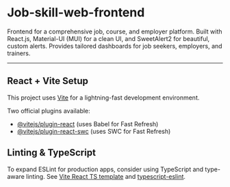 # Job-skill-web-frontend

Frontend for a comprehensive job, course, and employer platform. Built with React.js, Material-UI (MUI) for a clean UI, and SweetAlert2 for beautiful, custom alerts. Provides tailored dashboards for job seekers, employers, and trainers.

---

## React + Vite Setup

This project uses [Vite](https://vitejs.dev/) for a lightning-fast development environment.

Two official plugins available:

- [@vitejs/plugin-react](https://github.com/vitejs/vite-plugin-react/blob/main/packages/plugin-react) (uses Babel for Fast Refresh)
- [@vitejs/plugin-react-swc](https://github.com/vitejs/vite-plugin-react/blob/main/packages/plugin-react-swc) (uses SWC for Fast Refresh)

## Linting & TypeScript

To expand ESLint for production apps, consider using TypeScript and type-aware linting. See [Vite React TS template](https://github.com/vitejs/vite/tree/main/packages/create-vite/template-react-ts) and [typescript-eslint](https://typescript-eslint.io).
